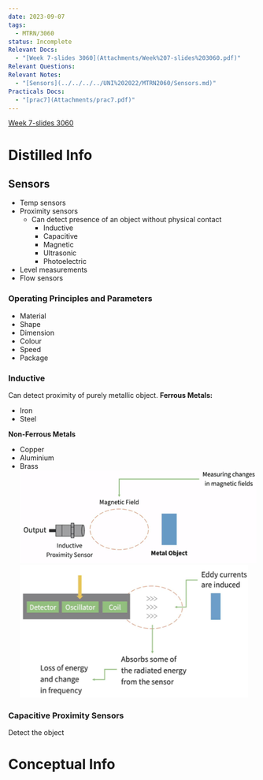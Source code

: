 ```yaml
---
date: 2023-09-07
tags:
  - MTRN/3060
status: Incomplete
Relevant Docs:
  - "[Week 7-slides 3060](Attachments/Week%207-slides%203060.pdf)"
Relevant Questions: 
Relevant Notes:
  - "[Sensors](../../../../UNI%202022/MTRN2060/Sensors.md)"
Practicals Docs:
  - "[prac7](Attachments/prac7.pdf)"
---
```

[Week 7-slides 3060](Attachments/Week%207-slides%203060.pdf)

# Distilled Info

## Sensors
- Temp sensors
- Proximity sensors
	- Can detect presence of an object without physical contact
		- Inductive
		- Capacitive
		- Magnetic
		- Ultrasonic
		- Photoelectric
- Level measurements
- Flow sensors

### Operating Principles and Parameters
- Material
- Shape
- Dimension
- Colour
- Speed
- Package

### Inductive
Can detect proximity of purely metallic object.
**Ferrous Metals:**
- Iron
- Steel

**Non-Ferrous Metals**
- Copper
- Aluminium
- Brass
![](Attachments/Pasted%20image%2020231117132503.png)
![](Attachments/Pasted%20image%2020231117132544.png)


### Capacitive Proximity Sensors
Detect the object 

# Conceptual Info
